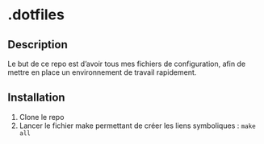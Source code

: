 # .dotfiles
## Description 
Le but de ce repo est d’avoir tous mes fichiers de configuration, afin de mettre en place un environnement de travail rapidement. 

## Installation 
1. Clone le repo 
2. Lancer le fichier make permettant de créer les liens symboliques : `make all`

